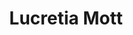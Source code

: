 ---
pid: WS14
title: Lucretia Mott
location_transcription: Washington Square
zipcode: '19121'
outside_phl: 
neighborhood: Brewerytown
age: '22'
age_range: 20-29
instagram: 
image_file_name: WS_14.jpg
proposal_transcription: Philadelphia doesn't have enough monuments of famous women.
topic: Figure,History,Women
topic_summary: 0, 0, 0
type: 
keywords_other: 
credit: Zach L.
image_labels: 
twitter: 
facebook: 
permalink: "/monuments/ws14/"
layout: item-page
---